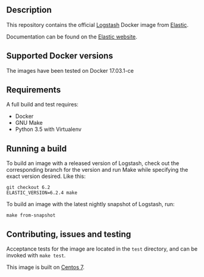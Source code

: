 ## Description

This repository contains the official [Logstash][logstash] Docker image from
[Elastic][elastic].

Documentation can be found on the [Elastic website](https://www.elastic.co/guide/en/logstash/current/docker.html).

[logstash]: https://www.elastic.co/products/logstash
[elastic]: https://www.elastic.co/

## Supported Docker versions

The images have been tested on Docker 17.03.1-ce

## Requirements
A full build and test requires:
* Docker
* GNU Make
* Python 3.5 with Virtualenv

## Running a build
To build an image with a released version of Logstash, check out the corresponding
branch for the version and run Make while specifying the exact version desired.
Like this:
```
git checkout 6.2
ELASTIC_VERSION=6.2.4 make
```

To build an image with the latest nightly snapshot of Logstash, run:
```
make from-snapshot
```

## Contributing, issues and testing

Acceptance tests for the image are located in the `test` directory, and can
be invoked with `make test`.

This image is built on [Centos 7][centos-7].

[centos-7]: https://github.com/CentOS/sig-cloud-instance-images/blob/50281d86d6ed5c61975971150adfd0ede86423bb/docker/Dockerfile
